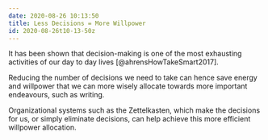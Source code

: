 ```yaml
---
date: 2020-08-26 10:13:50
title: Less Decisions = More Willpower 
id: 2020-08-26t10-13-50z
---
```


It has been shown that decision-making is one of the most exhausting activities
of our day to day lives [@ahrensHowTakeSmart2017].

Reducing the number of decisions we need to take can hence save energy and
willpower that we can more wisely allocate towards more important endeavours,
such as writing.

Organizational systems such as the Zettelkasten, which make the decisions for
us, or simply eliminate decisions, can help achieve this more efficient
willpower allocation.

